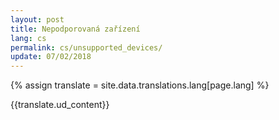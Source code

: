 ```yaml
---
layout: post
title: Nepodporovaná zařízení
lang: cs
permalink: cs/unsupported_devices/
update: 07/02/2018
---
```

{% assign translate = site.data.translations.lang[page.lang] %}

{{translate.ud_content}}
